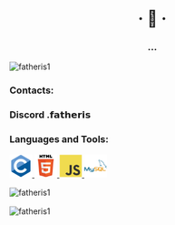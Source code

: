 <h1 align="center">· 👋 ·</h1>
<h3 align="center">...</h3>

<p align="left"> <img src="https://komarev.com/ghpvc/?username=fatheris1&label=Profile%20views&color=8099ff&style=flat" alt="fatheris1" /> </p>

<h3 align="left">Contacts:</h3>
<h3 align="left">Discord  .𝗳𝗮𝘁𝗵𝗲𝗿𝗶𝘀</h3>
<p align="left">
</p>

<h3 align="left">Languages and Tools:</h3>
<p align="left"> <a href="https://www.cprogramming.com/" target="_blank" rel="noreferrer"> <img src="https://raw.githubusercontent.com/devicons/devicon/master/icons/c/c-original.svg" alt="c" width="40" height="40"/> </a> <a href="https://www.w3.org/html/" target="_blank" rel="noreferrer"> <img src="https://raw.githubusercontent.com/devicons/devicon/master/icons/html5/html5-original-wordmark.svg" alt="html5" width="40" height="40"/> </a> <a href="https://developer.mozilla.org/en-US/docs/Web/JavaScript" target="_blank" rel="noreferrer"> <img src="https://raw.githubusercontent.com/devicons/devicon/master/icons/javascript/javascript-original.svg" alt="javascript" width="40" height="40"/> </a> <a href="https://www.mysql.com/" target="_blank" rel="noreferrer"> <img src="https://raw.githubusercontent.com/devicons/devicon/master/icons/mysql/mysql-original-wordmark.svg" alt="mysql" width="40" height="40"/> </a> </p>

<p><img align="center" src="https://github-readme-stats.vercel.app/api/top-langs?username=fatheris1&show_icons=true&theme=dark&hide_border=true&locale=en&layout=compact" alt="fatheris1" /></p>

<p><img align="center" src="https://github-readme-streak-stats.herokuapp.com/?user=fatheris1&theme=dark" alt="fatheris1" /></p>
